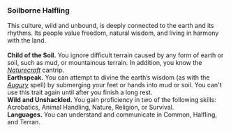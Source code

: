 ### Soilborne Halfling

This culture, wild and unbound, is deeply connected to the earth and its rhythms.
Its people value freedom, natural wisdom, and living in harmony with the land.
\
\
**Child of the Soil.**
You ignore difficult terrain caused by any form of earth or soil, such as mud, or mountainous terrain.
In addition, you know the _[<span class="spell">Naturecraft</span>](#Naturecraft_naturecraft)_ cantrip.
\
**Earthspeak.**
You can attempt to divine the earth’s wisdom (as with the _[<span class="spell">Augury</span>](#Augury_augury)_ spell) by submerging your feet or hands into mud or soil.
You can't use this trait again until after you finish a long rest.
\
**Wild and Unshackled.**
You gain proficiency in two of the following skills: Acrobatics, Animal Handling, Nature, Religion, or Survival.
\
**Languages.**
You can understand and communicate in Common, Halfling, and Terran.
